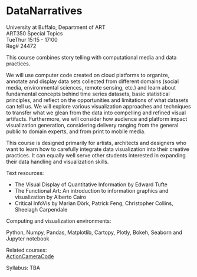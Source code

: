 # DataNarratives

University at Buffalo, Department of ART  
ART350  Special Topics  
TueThur 15:15 - 17:00  
Reg# 24472  

This course combines story telling  with computational media and data practices. 

We will use computer code created on cloud platforms to organize, annotate and display data sets collected from different domains (social media, environmental sciences, remote sensing, etc.)  and learn about fundamental concepts behind time series datasets, basic statistical principles, and reflect on the opportunities and limitations of what datasets can tell us. We will explore various visualization approaches and techniques to transfer what we glean from the data into compelling and refined visual artifacts. Furthermore, we will consider how audience and platform impact visualization generation, considering delivery ranging from the general public to domain experts, and from print to mobile media.

This course is designed primarily for artists, architects and designers who want to learn how to carefully integrate data visualization into their creative practices. It can equally well serve other students interested in expanding their data handling and visualization skills.

  
  
Text resources:  
 - The Visual Display of Quantitative Information by Edward Tufte  
 - The Functional Art: An introduction to information graphics and visualization by Alberto Cairo  
 - Critical InfoVis by Marian Dörk, Patrick Feng, Christopher Collins, Sheelagh Carpendale  
  
  
Computing and visualization environments:

Python, Numpy, Pandas, Matplotlib, Cartopy, Plotly, Bokeh, Seaborn and Jupyter notebook
 


Related courses:  
[ActionCameraCode](https://github.com/realtechsupport/ActionCameraCode)  


Syllabus:
TBA  
